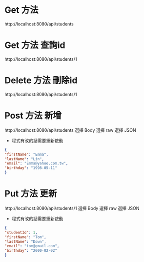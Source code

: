 # Get 方法
http://localhost:8080/api/students

# Get 方法 查詢id
http://localhost:8080/api/students/1

# Delete 方法 刪除id
http://localhost:8080/api/students/1

# Post 方法 新增
http://localhost:8080/api/students
選擇 Body
選擇 raw
選擇 JSON
* 程式有改的話需要重新啟動 
```json
{
"firstName": "Emma",
"lastName": "Lin",
"email": "Emma@yahoo.com.tw",
"birthday": "1998-05-11"    
}
```


# Put 方法 更新
http://localhost:8080/api/students/1
選擇 Body
選擇 raw
選擇 JSON
* 程式有改的話需要重新啟動
```json
{
"studentId": 1,
"firstName": "Tom",
"lastName": "Down",
"email": "tom@gmail.com",
"birthday": "2000-02-02"
}
```

